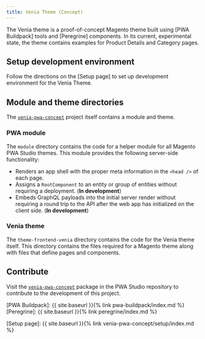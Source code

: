 ```yaml
---
title: Venia Theme (Concept)
---
```


The Venia theme is a proof-of-concept Magento theme built using [PWA Buildpack] tools and [Peregrine] components.
In its current, experimental state, the theme contains examples for Product Details and Category pages.

## Setup development environment

Follow the directions on the [Setup page] to set up development environment for the Venia Theme.

## Module and theme directories

The [`venia-pwa-concept`] project itself contains a module and theme.

### PWA module

The `module` directory contains the code for a helper module for all Magento PWA Studio themes.
This module provides the following server-side functionality:

* Renders an app shell with the proper meta information in the `<head />` of each page.
* Assigns a `RootComponent` to an entity or group of entities without requiring a deployment. (**In development**)
* Embeds GraphQL payloads into the initial server render without requiring a round trip to the API after the web app has initialized on the client side. (**In development**)

### Venia theme

The `theme-frontend-venia` directory contains the code for the Venia theme itself.
This directory contains the files required for a Magento theme along with files that define pages and components.

## Contribute

Visit the [`venia-pwa-concept`] package in the PWA Studio repository to contribute to the development of this project.

[`venia-pwa-concept`]: https://github.com/magento-research/pwa-studio/tree/master/packages/venia-concept
[PWA Buildpack]: {{ site.baseurl }}{% link pwa-buildpack/index.md %}
[Peregrine]: {{ site.baseurl }}{% link peregrine/index.md %}

[Setup page]: {{ site.baseurl }}{% link venia-pwa-concept/setup/index.md %}